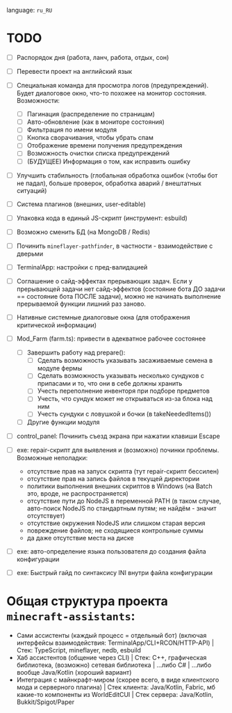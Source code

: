 language: `ru_RU`

# TODO

- [ ] Распорядок дня (работа, ланч, работа, отдых, сон)
- [ ] Перевести проект на английский язык
- [ ] Специальная команда для просмотра логов (предупреждений). Будет диалоговое окно, что-то похожее на монитор состояния.
  Возможности:
  - [ ] Пагинация (распределение по страницам)
  - [ ] Авто-обновление (как в мониторе состояния)
  - [ ] Фильтрация по имени модуля
  - [ ] Кнопка сворачивания, чтобы убрать спам
  - [ ] Отображение времени получения предупреждения 
  - [ ] Возможность очистки списка предупреждений
  - [ ] (БУДУЩЕЕ) Информация о том, как исправить ошибку
- [ ] Улучшить стабильность (глобальная обработка ошибок (чтобы бот не падал), больше проверок, обработка аварий / внештатных ситуаций)
- [ ] Система плагинов (внешних, user-editable)
- [ ] Упаковка кода в единый JS-скрипт (инструмент: esbuild)
- [ ] Возможно сменить БД (на MongoDB / Redis)
- [ ] Починить `mineflayer-pathfinder`, в частности - взаимодействие с дверьми
- [ ] TerminalApp: настройки с пред-валидацией
- [ ] Соглашение о сайд-эффектах прерывающих задач. Если у прерывающей задачи нет сайд-эффектов (состояние бота ДО задачи == состояние бота ПОСЛЕ задачи), можно не начинать выполнение прерываемой функции лишний раз заново.
- [ ] Нативные системные диалоговые окна (для отображения критической информации)

- [ ] Mod_Farm (farm.ts): привести в адекватное рабочее состоянее
  - [ ] Завершить работу над prepare():
    - [ ] Сделать возможность указывать засаживаемые семена в модуле фермы
    - [ ] Сделать возможность указывать несколько сундуков с припасами и то, что они в себе должны хранить
    - [ ] Учесть переполнение инвенторя при подборе предметов
    - [ ] Учесть, что сундук может не открываться из-за блока над ним
    - [ ] Учесть сундуки с ловушкой и бочки (в takeNeededItems())
  - [ ] Другие функции модуля
 
- [ ] control_panel: Починить съезд экрана при нажатии клавиши Escape

- [ ] exe: repair-скрипт для выявления и (возможно) починки проблемы. Возможные неполадки:
  - отсутствие прав на запуск скрипта (тут repair-скрипт бессилен)
  - отсутствие прав на запись файлов в текущей директории
  - политики выполнения внешних скриптов в Windows (на Batch это, вроде, не распространяется)
  - отсутствие пути до NodeJS в переменной PATH (в таком случае, авто-поиск NodeJS по стандартным путям; не найдём - значит отсутствует)
  - отсутствие окружения NodeJS или слишком старая версия
  - повреждение файлов; не сходящиеся контрольные суммы
  - да даже отсутствие места на диске
- [ ] exe: авто-определение языка пользователя до создания файла конфигурации
- [ ] exe: Быстрый гайд по синтаксису INI внутри файла конфигурации



# Общая структура проекта `minecraft-assistants`:

- Сами ассистенты (каждый процесс = отдельный бот) (включая интерфейсы взаимодействия: TerminalApp/CLI+RCON/HTTP-API)
    | Стек: TypeScript, mineflayer, nedb, esbuild
- Хаб ассистентов (общение через CLI)
    | Стек: C++, графическая библиотека, (возможно) сетевая библиотека
    |  ...либо C#
    |  ...либо вообще Java/Kotlin (хороший вариант) 
- Интеграция с майнкрафт-миром (скорее всего, в виде клиентского мода и серверного плагина)
    | Стек клиента: Java/Kotlin, Fabric, мб какие-то компоненты из WorldEditCUI
    | Стек сервера: Java/Kotlin, Bukkit/Spigot/Paper
